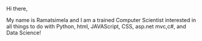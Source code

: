Hi there,

My name is Ramatsimela and I am a trained Computer Scientist interested in all things to do with Python, html, JAVAScript, CSS, asp.net mvc,c#, and Data Science!
